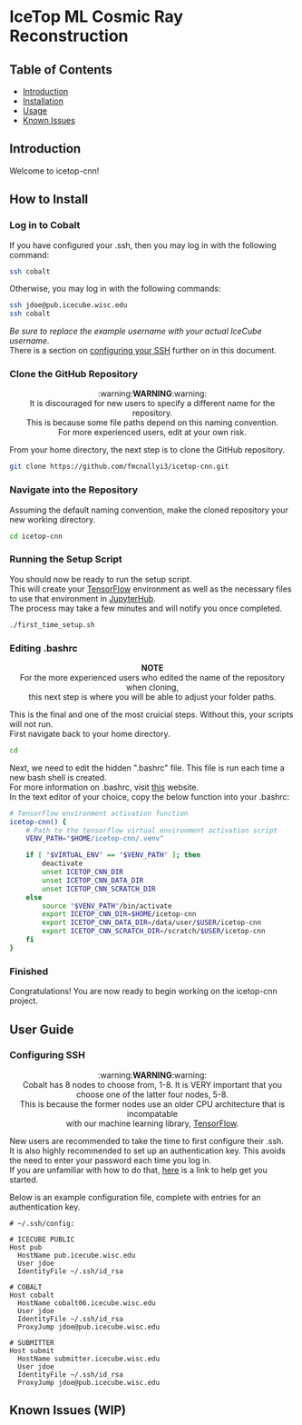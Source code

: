 # IceTop ML Cosmic Ray Reconstruction

## Table of Contents

- [Introduction](#introduction)
- [Installation](#how-to-install)
- [Usage](#user-guide)
- [Known Issues](#known-issues-wip)

## Introduction
Welcome to icetop-cnn!

## How to Install
### Log in to Cobalt
If you have configured your .ssh, then you may log in with the following command:
```bash
ssh cobalt
```
Otherwise, you may log in with the following commands:
```bash
ssh jdoe@pub.icecube.wisc.edu
ssh cobalt
```
*Be sure to replace the example username with your actual IceCube username.*\
There is a section on [configuring your SSH](#configuring-ssh) further on in this document.

### Clone the GitHub Repository
<p align="center">
  :warning:<b>WARNING</b>:warning:<br>
  It is discouraged for new users to specify a different name for the repository.<br>
  This is because some file paths depend on this naming convention.<br>
  For more experienced users, edit at your own risk.
</p>

From your home directory, the next step is to clone the GitHub repository.
```bash
git clone https://github.com/fmcnallyi3/icetop-cnn.git
```

### Navigate into the Repository
Assuming the default naming convention, make the cloned repository your new working directory.
```bash
cd icetop-cnn
```

### Running the Setup Script
You should now be ready to run the setup script.\
This will create your [TensorFlow](https://www.tensorflow.org/versions/r2.14/api_docs) environment
as well as the necessary files to use that environment in [JupyterHub](https://jupyterhub.icecube.wisc.edu/hub/).\
The process may take a few minutes and will notify you once completed.
```bash
./first_time_setup.sh
```

### Editing .bashrc
<p align="center">
  <b>NOTE</b><br>
  For the more experienced users who edited the name of the repository when cloning,<br>
  this next step is where you will be able to adjust your folder paths.
</p>

This is the final and one of the most cruicial steps. Without this, your scripts will not run.\
First navigate back to your home directory.
```bash
cd
```
Next, we need to edit the hidden ".bashrc" file. This file is run each time a new bash shell is created.\
For more information on .bashrc, visit [this](https://www.digitalocean.com/community/tutorials/bashrc-file-in-linux) website.\
In the text editor of your choice, copy the below function into your .bashrc:
```bash
# TensorFlow environment activation function
icetop-cnn() {
    # Path to the tensorflow virtual environment activation script
    VENV_PATH="$HOME/icetop-cnn/.venv"

    if [ "$VIRTUAL_ENV" == "$VENV_PATH" ]; then
        deactivate
        unset ICETOP_CNN_DIR
        unset ICETOP_CNN_DATA_DIR
        unset ICETOP_CNN_SCRATCH_DIR
    else
        source "$VENV_PATH"/bin/activate
        export ICETOP_CNN_DIR=$HOME/icetop-cnn
        export ICETOP_CNN_DATA_DIR=/data/user/$USER/icetop-cnn
        export ICETOP_CNN_SCRATCH_DIR=/scratch/$USER/icetop-cnn
    fi
}
```

### Finished
Congratulations! You are now ready to begin working on the icetop-cnn project.

## User Guide
### Configuring SSH
<p align="center">
  :warning:<b>WARNING</b>:warning:<br>
  Cobalt has 8 nodes to choose from, 1-8. It is VERY important that you choose one of the latter four nodes, 5-8.<br>
  This is because the former nodes use an older CPU architecture that is incompatable<br>
  with our machine learning library,
  <a target="_blank" rel="noopener noreferrer" href="https://www.tensorflow.org/versions/r2.14/api_docs">TensorFlow</a>.
</p>

New users are recommended to take the time to first configure their .ssh.\
It is also highly recommended to set up an authentication key. This avoids the need to enter your password each time you log in.\
If you are unfamiliar with how to do that, [here](https://www.ssh.com/academy/ssh/keygen) is a link to help get you started.

Below is an example configuration file, complete with entries for an authentication key.

```
# ~/.ssh/config:

# ICECUBE PUBLIC
Host pub
  HostName pub.icecube.wisc.edu
  User jdoe
  IdentityFile ~/.ssh/id_rsa

# COBALT
Host cobalt
  HostName cobalt06.icecube.wisc.edu
  User jdoe
  IdentityFile ~/.ssh/id_rsa
  ProxyJump jdoe@pub.icecube.wisc.edu

# SUBMITTER
Host submit
  HostName submitter.icecube.wisc.edu
  User jdoe
  IdentityFile ~/.ssh/id_rsa
  ProxyJump jdoe@pub.icecube.wisc.edu
```

## Known Issues (WIP)